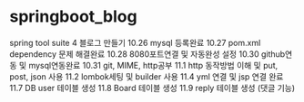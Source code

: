# springboot_blog
spring tool suite 4
블로그 만들기
10.26 mysql 등록완료
10.27 pom.xml dependency 문제 해결완료
10.28 8080포트연결 및 자동완성 설정
10.30 github연동 및 mysql연동완료
10.31 git, MIME, http공부
11.1 http 동작방법 이해 및 put, post, json 사용
11.2 lombok세팅 및 builder 사용
11.4 yml 연결 및 jsp 연결 완료
11.7 DB user 테이블 생성
11.8 Board 테이블 생성
11.9 reply 테이블 생성 (댓글 기능)
